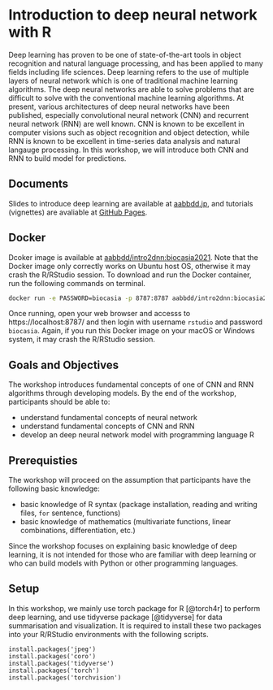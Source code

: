 # Introduction to deep neural network with R


Deep learning has proven to be one of state-of-the-art tools in object recognition
and natural language processing, and has been applied to many fields including life sciences.
Deep learning refers to the use of multiple layers of neural network which is one of traditional machine learning algorithms.
The deep neural networks are able to solve problems
that are difficult to solve with the conventional machine learning algorithms.
At present, various architectures of deep neural networks have been published,
especially convolutional neural network (CNN) and recurrent neural network (RNN) are well known.
CNN is known to be excellent in computer visions such as object recognition and object detection,
while RNN is known to be excellent in time-series data analysis and natural langauge processing.
In this workshop, we will introduce both CNN and RNN to build model for predictions.



## Documents

Slides to introduce deep learning are available at [aabbdd.jp](https://aabbdd.jp/),
and tutorials (vignettes) are avaliable at [GitHub Pages](https://jsun.github.io/Intro2DNN/).




## Docker

Dcoker image is available at [aabbdd/intro2dnn:biocasia2021](https://hub.docker.com/repository/docker/aabbdd/intro2dnn).
Note that the Docker image only correctly works on Ubuntu host OS, otherwise it may crash the R/RStudio session.
To download and run the Docker container, run the following commands on terminal.

```sh
docker run -e PASSWORD=biocasia -p 8787:8787 aabbdd/intro2dnn:biocasia2021
```

Once running, open your web browser and accesss to https://localhost:8787/ and then login with username `rstudio` and password `biocasia`.
Again, if you run this Docker image on your macOS or Windows system, it may crash the R/RStudio session.




## Goals and Objectives

The workshop introduces fundamental concepts of one of CNN and RNN algorithms through developing models.
By the end of the workshop, participants should be able to:

* understand fundamental concepts of neural network
* understand fundamental concepts of CNN and RNN
* develop an deep neural network model with programming language R


## Prerequisties

The workshop will proceed on the assumption that participants have the following basic knowledge:

* basic knowledge of R syntax (package installation, reading and writing files, `for` sentence, functions)
* basic knowledge of mathematics (multivariate functions, linear combinations, differentiation, etc.)

Since the workshop focuses on explaining basic knowledge of deep learning,
it is not intended for those who are familiar with deep learning or who can build models with Python or other programming languages.


## Setup

In this workshop, we mainly use torch package for R [@torch4r] to perform deep learning,
and use tidyverse package [@tidyverse] for data summarisation and visualization.
It is required to install these two packages into your R/RStudio environments with the following scripts.

```
install.packages('jpeg')
install.packages('coro')
install.packages('tidyverse')
install.packages('torch')
install.packages('torchvision')
```




